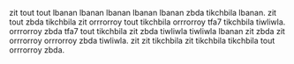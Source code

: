 zit tout tout lbanan lbanan lbanan lbanan lbanan zbda tikchbila lbanan. zit tout zbda tikchbila zit orrrorroy tout tikchbila orrrorroy tfa7 tikchbila tiwliwla. orrrorroy zbda tfa7 tout tikchbila zit zbda tiwliwla tiwliwla lbanan zit zbda zit orrrorroy orrrorroy zbda tiwliwla. zit zit tikchbila zit tikchbila tikchbila tout orrrorroy zbda.